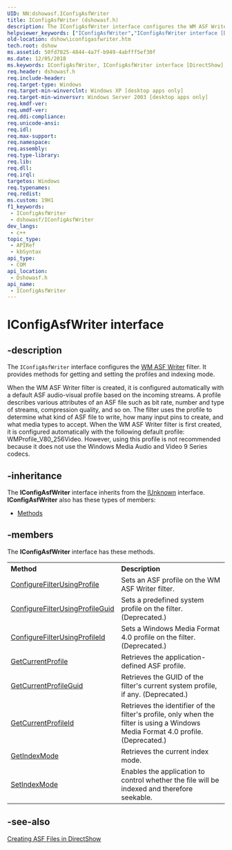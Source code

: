 ```yaml
---
UID: NN:dshowasf.IConfigAsfWriter
title: IConfigAsfWriter (dshowasf.h)
description: The IConfigAsfWriter interface configures the WM ASF Writer filter.
helpviewer_keywords: ["IConfigAsfWriter","IConfigAsfWriter interface [DirectShow]","IConfigAsfWriter interface [DirectShow]","described","IConfigAsfWriterInterface","dshow.iconfigasfwriter","dshowasf/IConfigAsfWriter"]
old-location: dshow\iconfigasfwriter.htm
tech.root: dshow
ms.assetid: 50fd7825-4844-4a7f-b949-4abfff5ef30f
ms.date: 12/05/2018
ms.keywords: IConfigAsfWriter, IConfigAsfWriter interface [DirectShow], IConfigAsfWriter interface [DirectShow],described, IConfigAsfWriterInterface, dshow.iconfigasfwriter, dshowasf/IConfigAsfWriter
req.header: dshowasf.h
req.include-header: 
req.target-type: Windows
req.target-min-winverclnt: Windows XP [desktop apps only]
req.target-min-winversvr: Windows Server 2003 [desktop apps only]
req.kmdf-ver: 
req.umdf-ver: 
req.ddi-compliance: 
req.unicode-ansi: 
req.idl: 
req.max-support: 
req.namespace: 
req.assembly: 
req.type-library: 
req.lib: 
req.dll: 
req.irql: 
targetos: Windows
req.typenames: 
req.redist: 
ms.custom: 19H1
f1_keywords:
 - IConfigAsfWriter
 - dshowasf/IConfigAsfWriter
dev_langs:
 - c++
topic_type:
 - APIRef
 - kbSyntax
api_type:
 - COM
api_location:
 - Dshowasf.h
api_name:
 - IConfigAsfWriter
---
```


# IConfigAsfWriter interface


## -description

The <code>IConfigAsfWriter</code> interface configures the <a href="https://docs.microsoft.com/windows/desktop/DirectShow/wm-asf-writer-filter">WM ASF Writer</a> filter. It provides methods for getting and setting the profiles and indexing mode.

When the WM ASF Writer filter is created, it is configured automatically with a default ASF audio-visual profile based on the incoming streams. A profile describes various attributes of an ASF file such as bit rate, number and type of streams, compression quality, and so on. The filter uses the profile to determine what kind of ASF file to write, how many input pins to create, and what media types to accept. When the WM ASF Writer filter is first created, it is configured automatically with the following default profile: WMProfile_V80_256Video. However, using this profile is not recommended because it does not use the Windows Media Audio and Video 9 Series codecs.

## -inheritance

The <b xmlns:loc="http://microsoft.com/wdcml/l10n">IConfigAsfWriter</b> interface inherits from the <a href="https://docs.microsoft.com/windows/desktop/api/unknwn/nn-unknwn-iunknown">IUnknown</a> interface. <b>IConfigAsfWriter</b> also has these types of members:
<ul>
<li><a href="https://docs.microsoft.com/">Methods</a></li>
</ul>

## -members

The <b>IConfigAsfWriter</b> interface has these methods.
<table class="members" id="memberListMethods">
<tr>
<th align="left" width="37%">Method</th>
<th align="left" width="63%">Description</th>
</tr>
<tr data="declared;">
<td align="left" width="37%">
<a href="https://docs.microsoft.com/windows/desktop/api/dshowasf/nf-dshowasf-iconfigasfwriter-configurefilterusingprofile">ConfigureFilterUsingProfile</a>
</td>
<td align="left" width="63%">
Sets an ASF profile on the WM ASF Writer filter.

</td>
</tr>
<tr data="declared;">
<td align="left" width="37%">
<a href="https://docs.microsoft.com/windows/desktop/api/dshowasf/nf-dshowasf-iconfigasfwriter-configurefilterusingprofileguid">ConfigureFilterUsingProfileGuid</a>
</td>
<td align="left" width="63%">
Sets a predefined system profile on the filter. (Deprecated.)

</td>
</tr>
<tr data="declared;">
<td align="left" width="37%">
<a href="https://docs.microsoft.com/windows/desktop/api/dshowasf/nf-dshowasf-iconfigasfwriter-configurefilterusingprofileid">ConfigureFilterUsingProfileId</a>
</td>
<td align="left" width="63%">
Sets a Windows Media Format 4.0 profile on the filter. (Deprecated.)

</td>
</tr>
<tr data="declared;">
<td align="left" width="37%">
<a href="https://docs.microsoft.com/windows/desktop/api/dshowasf/nf-dshowasf-iconfigasfwriter-getcurrentprofile">GetCurrentProfile</a>
</td>
<td align="left" width="63%">
Retrieves the application-defined ASF profile.

</td>
</tr>
<tr data="declared;">
<td align="left" width="37%">
<a href="https://docs.microsoft.com/windows/desktop/api/dshowasf/nf-dshowasf-iconfigasfwriter-getcurrentprofileguid">GetCurrentProfileGuid</a>
</td>
<td align="left" width="63%">
Retrieves the GUID of the filter's current system profile, if any. (Deprecated.)

</td>
</tr>
<tr data="declared;">
<td align="left" width="37%">
<a href="https://docs.microsoft.com/windows/desktop/api/dshowasf/nf-dshowasf-iconfigasfwriter-getcurrentprofileid">GetCurrentProfileId</a>
</td>
<td align="left" width="63%">
Retrieves the identifier of the filter's profile, only when the filter is using a Windows Media Format 4.0 profile. (Deprecated.)

</td>
</tr>
<tr data="declared;">
<td align="left" width="37%">
<a href="https://docs.microsoft.com/windows/desktop/api/dshowasf/nf-dshowasf-iconfigasfwriter-getindexmode">GetIndexMode</a>
</td>
<td align="left" width="63%">
Retrieves the current index mode.

</td>
</tr>
<tr data="declared;">
<td align="left" width="37%">
<a href="https://docs.microsoft.com/windows/desktop/api/dshowasf/nf-dshowasf-iconfigasfwriter-setindexmode">SetIndexMode</a>
</td>
<td align="left" width="63%">
Enables the application to control whether the file will be indexed and therefore seekable.

</td>
</tr>
</table>

## -see-also

<a href="https://docs.microsoft.com/windows/desktop/DirectShow/creating-asf-files-in-directshow">Creating ASF Files in DirectShow</a>

